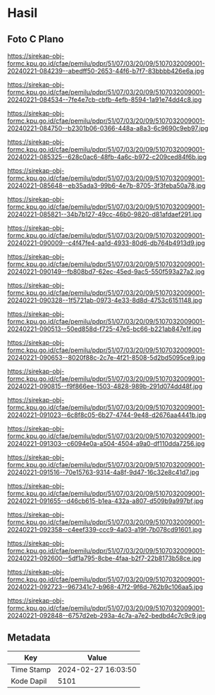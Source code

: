 # Hasil

## Foto C Plano

https://sirekap-obj-formc.kpu.go.id/cfae/pemilu/pdpr/51/07/03/20/09/5107032009001-20240221-084239--abedff50-2653-44f6-b7f7-83bbbb426e6a.jpg

https://sirekap-obj-formc.kpu.go.id/cfae/pemilu/pdpr/51/07/03/20/09/5107032009001-20240221-084534--7fe4e7cb-cbfb-4efb-8594-1a91e74dd4c8.jpg

https://sirekap-obj-formc.kpu.go.id/cfae/pemilu/pdpr/51/07/03/20/09/5107032009001-20240221-084750--b2301b06-0366-448a-a8a3-6c9690c9eb97.jpg

https://sirekap-obj-formc.kpu.go.id/cfae/pemilu/pdpr/51/07/03/20/09/5107032009001-20240221-085325--628c0ac6-48fb-4a6c-b972-c209ced84f6b.jpg

https://sirekap-obj-formc.kpu.go.id/cfae/pemilu/pdpr/51/07/03/20/09/5107032009001-20240221-085648--eb35ada3-99b6-4e7b-8705-3f3feba50a78.jpg

https://sirekap-obj-formc.kpu.go.id/cfae/pemilu/pdpr/51/07/03/20/09/5107032009001-20240221-085821--34b7b127-49cc-46b0-9820-d81afdaef291.jpg

https://sirekap-obj-formc.kpu.go.id/cfae/pemilu/pdpr/51/07/03/20/09/5107032009001-20240221-090009--c4f47fe4-aa1d-4933-80d6-db764b4913d9.jpg

https://sirekap-obj-formc.kpu.go.id/cfae/pemilu/pdpr/51/07/03/20/09/5107032009001-20240221-090149--fb808bd7-62ec-45ed-9ac5-550f593a27a2.jpg

https://sirekap-obj-formc.kpu.go.id/cfae/pemilu/pdpr/51/07/03/20/09/5107032009001-20240221-090328--1f5721ab-0973-4e33-8d8d-4753c6151148.jpg

https://sirekap-obj-formc.kpu.go.id/cfae/pemilu/pdpr/51/07/03/20/09/5107032009001-20240221-090513--50ed858d-f725-47e5-bc66-b221ab847e1f.jpg

https://sirekap-obj-formc.kpu.go.id/cfae/pemilu/pdpr/51/07/03/20/09/5107032009001-20240221-090653--8020f88c-2c7e-4f21-8508-5d2bd5095ce9.jpg

https://sirekap-obj-formc.kpu.go.id/cfae/pemilu/pdpr/51/07/03/20/09/5107032009001-20240221-090815--f9f866ee-1503-4828-989b-291d074dd48f.jpg

https://sirekap-obj-formc.kpu.go.id/cfae/pemilu/pdpr/51/07/03/20/09/5107032009001-20240221-091023--6c8f8c05-6b27-4744-9e48-d2676aa4441b.jpg

https://sirekap-obj-formc.kpu.go.id/cfae/pemilu/pdpr/51/07/03/20/09/5107032009001-20240221-091303--c6094e0a-a504-4504-a9a0-df110dda7256.jpg

https://sirekap-obj-formc.kpu.go.id/cfae/pemilu/pdpr/51/07/03/20/09/5107032009001-20240221-091516--70e15763-9314-4a8f-9d47-16c32e8c41d7.jpg

https://sirekap-obj-formc.kpu.go.id/cfae/pemilu/pdpr/51/07/03/20/09/5107032009001-20240221-091655--d46cb615-b1ea-432a-a807-d509b9a997bf.jpg

https://sirekap-obj-formc.kpu.go.id/cfae/pemilu/pdpr/51/07/03/20/09/5107032009001-20240221-092358--c4eef339-ccc9-4a03-a19f-7b078cd91601.jpg

https://sirekap-obj-formc.kpu.go.id/cfae/pemilu/pdpr/51/07/03/20/09/5107032009001-20240221-092600--5df1a795-8cbe-4faa-b2f7-22b8173b58ce.jpg

https://sirekap-obj-formc.kpu.go.id/cfae/pemilu/pdpr/51/07/03/20/09/5107032009001-20240221-092723--967341c7-b968-47f2-9f6d-762b9c106aa5.jpg

https://sirekap-obj-formc.kpu.go.id/cfae/pemilu/pdpr/51/07/03/20/09/5107032009001-20240221-092848--6757d2eb-293a-4c7a-a7e2-bedbd4c7c9c9.jpg


## Metadata

| Key        | Value               |
| ---------- | ------------------- |
| Time Stamp | 2024-02-27 16:03:50 |
| Kode Dapil | 5101                |



